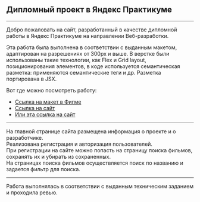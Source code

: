 ## Дипломный проект в Яндекс Практикуме
-----
Добро пожаловать на сайт, разработанный в качестве дипломной работы в Яндекс Практикуме на направлении Веб-разработки.

Эта работа была выполнена в соответствии с выданным макетом, адаптирован на разрешениях от 300px и выше. В верстке были использованы такие технологии, как Flex и Grid layout, позиционирования элементов, в коде используется семантическая разметка: применяются семантические теги и др. Разметка портирована в JSX.

Вот где можно посмотреть работу:

* [Ссылка на макет в Фигме](https://www.figma.com/file/7mJj9Lj2Xt6UJxnti6hkYI/DiplomaMaket?node-id=891-3857&t=WXQcIHW9AEu548lK-0)
* [Cсылка на сайт](https://movie.svesha.nomoredomains.monster/) 
* [Или эта ссылка на сайт](https://elena-cake.github.io/movies-explorer-frontend/)

-----

На главной странице сайта размещена информация о проекте и о разработчике.  
Реализована регистрация и авторизация пользователей.  
При регистрации на сайте можно попасть на страницу поиска фильмов, сохранять их и убирать из сохраненных.  
На страницах поиска фильмов осуществляется поиск по названию и задается фильтр для поиска.

-----

Работа выполнялась в соответствии с выданным техническим заданием и проходила ревью.
